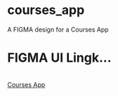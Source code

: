 # courses_app

A FIGMA design for a Courses App
<br>

# FIGMA UI Lingk...
<br>
<a href="https://www.figma.com/design/ojEAaOeeXrvFjCB4dIvFJi/Online-Learning-App-Design-(Community)?node-id=0-1&t=ytmQx4QXmkWrrKf6-1">Courses App</a>
